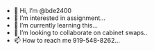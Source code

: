 - 👋 Hi, I’m @bde2400
- 👀 I’m interested in assignment...
- 🌱 I’m currently learning this...
- 💞️ I’m looking to collaborate on cabinet swaps..
- 📫 How to reach me 919-548-8262...

<!---
bde2400/bde2400 is a ✨ special ✨ repository because its `README.md` (this file) appears on your GitHub profile.
You can click the Preview link to take a look at your changes.
--->
